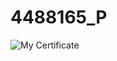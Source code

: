 # 4488165\_P



<img src="https://github.com/prasane7/4488165\_PrasaneP/blob/main/4488165\_P/WhatsApp%20Image%202025-07-25%20at%2016.42.02\_4d595db7.jpg" alt="My Certificate">

